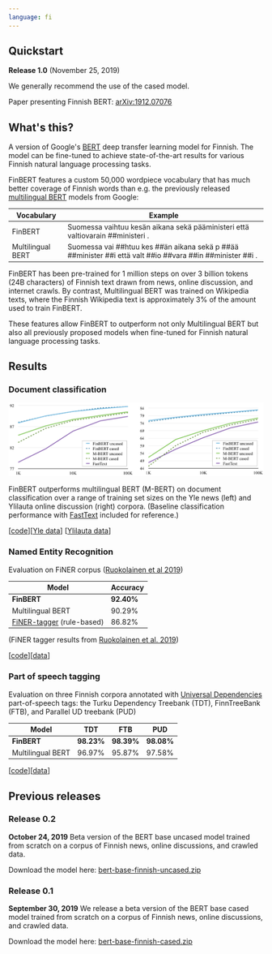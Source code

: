```yaml
---
language: fi
---
```


## Quickstart

**Release 1.0** (November 25, 2019)

We generally recommend the use of the cased model.

Paper presenting Finnish BERT: [arXiv:1912.07076](https://arxiv.org/abs/1912.07076)

## What's this?

A version of Google's [BERT](https://github.com/google-research/bert) deep transfer learning model for Finnish. The model can be fine-tuned to achieve state-of-the-art results for various Finnish natural language processing tasks.

FinBERT features a custom 50,000 wordpiece vocabulary that has much better coverage of Finnish words than e.g. the previously released [multilingual BERT](https://github.com/google-research/bert/blob/master/multilingual.md) models from Google:

| Vocabulary | Example |
|------------|---------|
| FinBERT    | Suomessa vaihtuu kesän aikana sekä pääministeri että valtiovarain ##ministeri . |
| Multilingual BERT | Suomessa vai ##htuu kes ##än aikana sekä p ##ää ##minister ##i että valt ##io ##vara ##in ##minister ##i . |

FinBERT has been pre-trained for 1 million steps on over 3 billion tokens (24B characters) of Finnish text drawn from news, online discussion, and internet crawls. By contrast, Multilingual BERT was trained on Wikipedia texts, where the Finnish Wikipedia text is approximately 3% of the amount used to train FinBERT.

These features allow FinBERT to outperform not only Multilingual BERT but also all previously proposed models when fine-tuned for Finnish natural language processing tasks.

## Results

### Document classification

![learning curves for Yle and Ylilauta document classification](https://raw.githubusercontent.com/TurkuNLP/FinBERT/master/img/yle-ylilauta-curves.png)

FinBERT outperforms multilingual BERT (M-BERT) on document classification over a range of training set sizes on the Yle news (left) and Ylilauta online discussion (right) corpora. (Baseline classification performance with [FastText](https://fasttext.cc/) included for reference.)

[[code](https://github.com/spyysalo/finbert-text-classification)][[Yle data](https://github.com/spyysalo/yle-corpus)] [[Ylilauta data](https://github.com/spyysalo/ylilauta-corpus)]

### Named Entity Recognition

Evaluation on FiNER corpus ([Ruokolainen et al 2019](https://arxiv.org/abs/1908.04212))

| Model          | Accuracy |
|--------------------|----------|
| **FinBERT**  | **92.40%** |
| Multilingual BERT | 90.29% |
| [FiNER-tagger](https://github.com/Traubert/FiNer-rules) (rule-based) | 86.82%      |

(FiNER tagger results from [Ruokolainen et al. 2019](https://arxiv.org/pdf/1908.04212.pdf))

[[code](https://github.com/jouniluoma/keras-bert-ner)][[data](https://github.com/mpsilfve/finer-data)]

### Part of speech tagging

Evaluation on three Finnish corpora annotated with [Universal Dependencies](https://universaldependencies.org/) part-of-speech tags: the Turku Dependency Treebank (TDT), FinnTreeBank (FTB), and Parallel UD treebank (PUD)

| Model             |     TDT     |     FTB     |     PUD     |
|-------------------|-------------|-------------|-------------|
| **FinBERT**       | **98.23%**  | **98.39%**  | **98.08%**  |
| Multilingual BERT |   96.97%    |   95.87%    |   97.58%    |

[[code](https://github.com/spyysalo/bert-pos)][[data](http://hdl.handle.net/11234/1-2837)]


## Previous releases

### Release 0.2

**October 24, 2019** Beta version of the BERT base uncased model trained from scratch on a corpus of Finnish news, online discussions, and crawled data. 

Download the model here: [bert-base-finnish-uncased.zip](http://dl.turkunlp.org/finbert/bert-base-finnish-uncased.zip)

### Release 0.1

**September 30, 2019** We release a beta version of the BERT base cased model trained from scratch on a corpus of Finnish news, online discussions, and crawled data. 

Download the model here: [bert-base-finnish-cased.zip](http://dl.turkunlp.org/finbert/bert-base-finnish-cased.zip)
